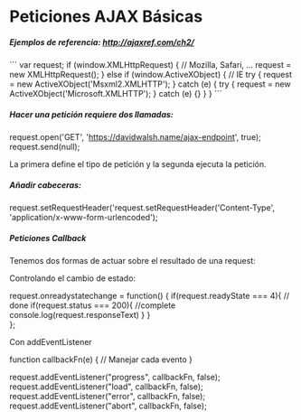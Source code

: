 # Peticiones AJAX Básicas
##### Ejemplos de referencia: http://ajaxref.com/ch2/

´´´
var request;
if (window.XMLHttpRequest) { // Mozilla, Safari, ...
  request = new XMLHttpRequest();
} else if (window.ActiveXObject) { // IE
  try {
    request = new ActiveXObject('Msxml2.XMLHTTP');
  } 
  catch (e) {
    try {
      request = new ActiveXObject('Microsoft.XMLHTTP');
    } 
    catch (e) {}
  }
}
´´´

##### Hacer una petición requiere dos llamadas: 
  
  request.open('GET', 'https://davidwalsh.name/ajax-endpoint', true);
  request.send(null);

La primera define el tipo de petición y la segunda ejecuta la petición.

##### Añadir cabeceras:

request.setRequestHeader('request.setRequestHeader('Content-Type', 'application/x-www-form-urlencoded');

##### Peticiones Callback

Tenemos dos formas de actuar sobre el resultado de una request:

Controlando el cambio de estado:
    
  request.onreadystatechange = function() {
    if(request.readyState === 4){ // done
      if(request.status === 200){ //complete
        console.log(request.responseText)
      }
    }	
  };
 
Con addEventListener

function callbackFn(e) {
	// Manejar cada evento
}

request.addEventListener("progress", callbackFn, false);
request.addEventListener("load", callbackFn, false);
request.addEventListener("error", callbackFn, false);
request.addEventListener("abort", callbackFn, false);
